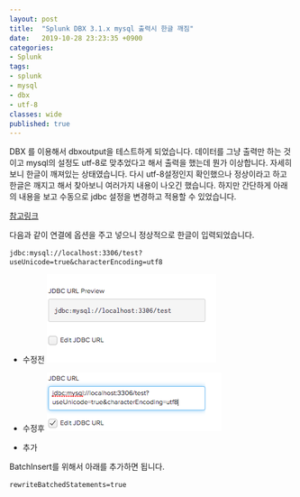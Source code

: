 ```yaml
---
layout: post
title:  "Splunk DBX 3.1.x mysql 출력시 한글 깨짐"
date:   2019-10-28 23:23:35 +0900
categories: 
- Splunk
tags:
- splunk
- mysql
- dbx
- utf-8
classes: wide
published: true
---
```


DBX 를 이용해서 dbxoutput을 테스트하게 되었습니다. 데이터를 그냥 출력만 하는 것이고 mysql의 설정도 utf-8로 맞추었다고 해서 출력을 했는데 뭔가 이상합니다.
자세히 보니 한글이 깨져있는 상태였습니다. 다시 utf-8설정인지 확인했으나 정상이라고 하고 한글은 깨지고 해서 찾아보니 여러가지 내용이 나오긴 했습니다.
하지만 간단하게 아래의 내용을 보고  수동으로 jdbc 설정을 변경하고 적용할 수 있었습니다.

[참고링크](https://tost.tistory.com/132)

다음과 같이 연결에 옵션을 주고 넣으니 정상적으로 한글이 입력되었습니다.

```
jdbc:mysql://localhost:3306/test?useUnicode=true&characterEncoding=utf8
```


- 수정전
![mysql_dbx_utf-8_1.png](/images/mysql_dbx_utf-8_1.png)

- 수정후
![mysql_dbx_utf-8_2.png](/images/mysql_dbx_utf-8_2.png)



- 추가 

BatchInsert를 위해서 아래를 추가하면 됩니다.

```
rewriteBatchedStatements=true 
```